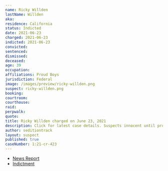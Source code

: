 ```yaml
---
name: Ricky Willden
lastName: Willden
aka:
residence: California
status: Indicted
date: 2021-06-23
charged: 2021-06-23
indicted: 2021-06-23
convicted:
sentenced:
dismissed:
deceased:
age: 39
occupation:
affiliations: Proud Boys
jurisdiction: Federal
image: /images/preview/ricky-willden.png
suspect: ricky-willden.png
booking:
courtroom:
courthouse:
raid:
perpwalk:
quote:
title: Ricky Willden charged on June 23, 2021
description: Click for latest case details. Suspects innocent until proven guilty.
author: seditiontrack
layout: suspect
published: true
caseNumber: 1:21-cr-423
---
```

- [News Report](https://sacramento.cbslocal.com/2021/06/30/ricky-christopher-willden-oakhurst-capitol-riot-arrest/)
- [Indictment](https://www.justice.gov/usao-dc/case-multi-defendant/file/1407976/download)
